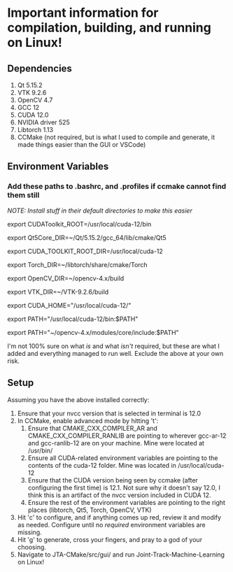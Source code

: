 # Important information for compilation, building, and running on Linux!

## Dependencies

1. Qt 5.15.2
2. VTK 9.2.6
3. OpenCV 4.7
4. GCC 12
5. CUDA 12.0
6. NVIDIA driver 525
7. Libtorch 1.13
8. CCMake (not required, but is what I used to compile and generate, it made things easier than the GUI or VSCode)

## Environment Variables

### Add these paths to .bashrc, and .profiles if ccmake cannot find them still

*NOTE: Install stuff in their default directories to make this easier*

export CUDAToolkit_ROOT=/usr/local/cuda-12/bin

export Qt5Core_DIR=\~/Qt/5.15.2/gcc_64/lib/cmake/Qt5

export CUDA_TOOLKIT_ROOT_DIR=/usr/local/cuda-12

export Torch_DIR=\~/libtorch/share/cmake/Torch

export OpenCV_DIR=\~/opencv-4.x/build

export VTK_DIR=\~/VTK-9.2.6/build

export CUDA_HOME="/usr/local/cuda-12/"

export PATH="/usr/local/cuda-12/bin:$PATH"

export PATH="~/opencv-4.x/modules/core/include:$PATH"


I'm not 100% sure on what *is* and what *isn't* required, but these are what I added and everything managed to run well. Exclude the above at your own risk.

## Setup

Assuming you have the above installed correctly:

1. Ensure that your nvcc version that is selected in terminal is 12.0
2. In CCMake, enable advanced mode by hitting 't': 
    1. Ensure that CMAKE_CXX_COMPILER_AR and CMAKE_CXX_COMPILER_RANLIB are pointing to wherever gcc-ar-12 and gcc-ranlib-12 are on your machine. Mine were located at /usr/bin/
    2. Ensure all CUDA-related environment variables are pointing to the contents of the cuda-12 folder. Mine was located in /usr/local/cuda-12
    3. Ensure that the CUDA version being seen by ccmake (after configuring the first time) is 12.1. Not sure why it doesn't say 12.0, I think this is an artifact of the nvcc version included in CUDA 12.
    4. Ensure the rest of the environment variables are pointing to the right places (libtorch, Qt5, Torch, OpenCV, VTK)
3. Hit 'c' to configure, and if anything comes up red, review it and modify as needed. Configure until no *required* environment variables are missing.
4. Hit 'g' to generate, cross your fingers, and pray to a god of your choosing. 
5. Navigate to JTA-CMake/src/gui/ and run Joint-Track-Machine-Learning on Linux!